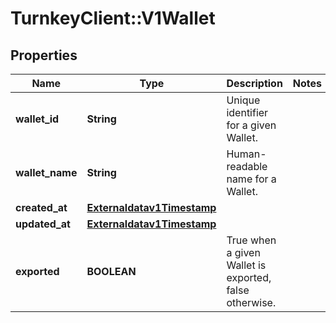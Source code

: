 # TurnkeyClient::V1Wallet

## Properties
Name | Type | Description | Notes
------------ | ------------- | ------------- | -------------
**wallet_id** | **String** | Unique identifier for a given Wallet. | 
**wallet_name** | **String** | Human-readable name for a Wallet. | 
**created_at** | [**Externaldatav1Timestamp**](Externaldatav1Timestamp.md) |  | 
**updated_at** | [**Externaldatav1Timestamp**](Externaldatav1Timestamp.md) |  | 
**exported** | **BOOLEAN** | True when a given Wallet is exported, false otherwise. | 

